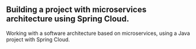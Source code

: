 <h2>Building a project with microservices architecture using Spring Cloud. </h2>

Working with a software architecture based on microservices, using a Java project with Spring Cloud.
